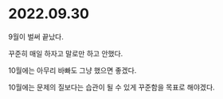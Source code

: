 # 2022.09.30
9월이 벌써 끝났다.

꾸준히 매일 하자고 말로만 하고 안했다.

10월에는 아무리 바빠도 그냥 했으면 좋겠다.

10월에는 문제의 질보다는 습관이 될 수 있게 꾸준함을 목표로 해야겠다.